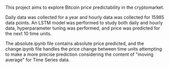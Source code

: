 This project aims to explore Bitcoin price predictability in the cryptomarket.

Daily data was collected for a year and hourly data was collected for 15985 data points. An LSTM model was performed to study both daily and hourly data, hyperparameter tuning was performed, and price was predicted for the next 10 time units. 

The absolute.ipynb file contains absolute price predicted, and the change.ipynb file handles the price change between time units attempting to make a more precise prediction considering the content of "moving average" for Time Series data.

